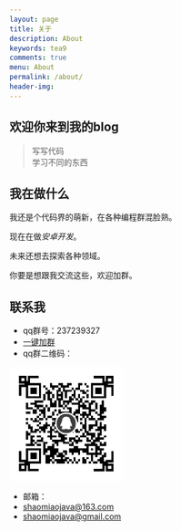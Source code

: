 ```yaml
---
layout: page
title: 关于
description: About
keywords: tea9
comments: true
menu: About
permalink: /about/
header-img: 
---
```


<!--重新布局aboutme 添加qq base
64 联系方式 赞赏列表-->

## 欢迎你来到我的blog 

> 写写代码  
> 学习不同的东西 


## 我在做什么

我还是个代码界的萌新，在各种编程群混脸熟。  

现在在做*安卓开发*。

<!--我现在正在学习开发*小程序**web安全*你懂的！,还在接触*前端开发*。  -->

未来还想去探索各种领域。  

你要是想跟我交流这些，欢迎加群。  

## 联系我

+ qq群号：237239327  
+ <a target="_blank" href="https://jq.qq.com/?_wv=1027&k=5W65BfQ">一键加群</a>
+ qq群二维码：  
<img src="/assets/img/qr.png" width="200" height="200"/>


+ 邮箱： 
+ shaomiaojava@163.com  
+ shaomiaojava@gmail.com  

<!-- 赞赏我

我的文章你要是喜欢或者对你有帮助，欢迎赞赏我，可能会有小礼物，我在准备中（比如亲手写的明信片、我做的小东西什么的）。  

<img src="/assets/img/alipay.png" width="200" height="200">
<img src="/assets/img/wechatpay.png" width="200" height="200">-->
